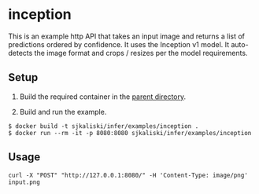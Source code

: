 # inception

This is an example http API that takes an input image and returns a list of predictions ordered by confidence. It uses the Inception v1 model. It auto-detects the image format and crops / resizes per the model requirements.

## Setup

1. Build the required container in the [parent directory](../).

2. Build and run the example.

```
$ docker build -t sjkaliski/infer/examples/inception .
$ docker run --rm -it -p 8080:8080 sjkaliski/infer/examples/inception
```

## Usage

```
curl -X "POST" "http://127.0.0.1:8080/" -H 'Content-Type: image/png' input.png
```
